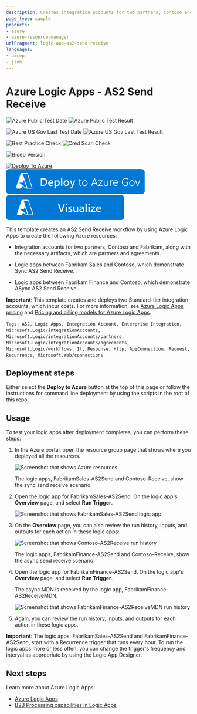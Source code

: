 ```yaml
---
description: Creates integration accounts for two partners, Contoso and Fabrikam, including the artifacts for partners and agreements. The template also creates logic apps between Fabrikam Sales and Contoso to demonstrate synchronous AS2 Send Receive. The template also creates logic apps between Fabrikam Finance and Contoso, which demonstrate asynchronous AS2 Send Receive.
page_type: sample
products:
- azure
- azure-resource-manager
urlFragment: logic-app-as2-send-receive
languages:
- bicep
- json
---
```

# Azure Logic Apps - AS2 Send Receive

![Azure Public Test Date](https://azurequickstartsservice.blob.core.windows.net/badges/quickstarts/microsoft.logic/logic-app-as2-send-receive/PublicLastTestDate.svg)
![Azure Public Test Result](https://azurequickstartsservice.blob.core.windows.net/badges/quickstarts/microsoft.logic/logic-app-as2-send-receive/PublicDeployment.svg)

![Azure US Gov Last Test Date](https://azurequickstartsservice.blob.core.windows.net/badges/quickstarts/microsoft.logic/logic-app-as2-send-receive/FairfaxLastTestDate.svg)
![Azure US Gov Last Test Result](https://azurequickstartsservice.blob.core.windows.net/badges/quickstarts/microsoft.logic/logic-app-as2-send-receive/FairfaxDeployment.svg)

![Best Practice Check](https://azurequickstartsservice.blob.core.windows.net/badges/quickstarts/microsoft.logic/logic-app-as2-send-receive/BestPracticeResult.svg)
![Cred Scan Check](https://azurequickstartsservice.blob.core.windows.net/badges/quickstarts/microsoft.logic/logic-app-as2-send-receive/CredScanResult.svg)

![Bicep Version](https://azurequickstartsservice.blob.core.windows.net/badges/quickstarts/microsoft.logic/logic-app-as2-send-receive/BicepVersion.svg)

[![Deploy To Azure](https://raw.githubusercontent.com/cplemm/azure-quickstart-templates/master/1-CONTRIBUTION-GUIDE/images/deploytoazure.svg?sanitize=true)](https://portal.azure.com/#create/Microsoft.Template/uri/https%3A%2F%2Fraw.githubusercontent.com%2FAzure%2Fazure-quickstart-templates%2Fmaster%2Fquickstarts%2Fmicrosoft.logic%2Flogic-app-as2-send-receive%2Fazuredeploy.json)
[![Deploy To Azure US Gov](https://raw.githubusercontent.com/Azure/azure-quickstart-templates/master/1-CONTRIBUTION-GUIDE/images/deploytoazuregov.svg?sanitize=true)](https://portal.azure.us/#create/Microsoft.Template/uri/https%3A%2F%2Fraw.githubusercontent.com%2FAzure%2Fazure-quickstart-templates%2Fmaster%2Fquickstarts%2Fmicrosoft.logic%2Flogic-app-as2-send-receive%2Fazuredeploy.json)
[![Visualize](https://raw.githubusercontent.com/Azure/azure-quickstart-templates/master/1-CONTRIBUTION-GUIDE/images/visualizebutton.svg?sanitize=true)](http://armviz.io/#/?load=https%3A%2F%2Fraw.githubusercontent.com%2FAzure%2Fazure-quickstart-templates%2Fmaster%2Fquickstarts%2Fmicrosoft.logic%2Flogic-app-as2-send-receive%2Fazuredeploy.json)

This template creates an AS2 Send Receive workflow by using Azure Logic Apps to create the following Azure resources:

- Integration accounts for two partners, Contoso and Fabrikam, along with the necessary artifacts, which are partners and agreements.

- Logic apps between Fabrikam Sales and Contoso, which demonstrate Sync AS2 Send Receive.

- Logic apps between Fabrikam Finance and Contoso, which demonstrate ASync AS2 Send Receive.

**Important**: This template creates and deploys two Standard-tier integration accounts, which incur costs. For more information, see [Azure Logic Apps pricing](https://azure.microsoft.com/pricing/details/logic-apps/) and [Pricing and billing models for Azure Logic Apps](https://docs.microsoft.com/azure/logic-apps/logic-apps-pricing).

`Tags: AS2, Logic Apps, Integration Account, Enterprise Integration, Microsoft.Logic/integrationAccounts, Microsoft.Logic/integrationAccounts/partners, Microsoft.Logic/integrationAccounts/agreements, Microsoft.Logic/workflows, If, Response, Http, ApiConnection, Request, Recurrence, Microsoft.Web/connections`

## Deployment steps

Either select the **Deploy to Azure** button at the top of this page or follow the instructions for command line deployment by using the scripts in the root of this repo.

## Usage

To test your logic apps after deployment completes, you can perform these steps:

1. In the Azure portal, open the resource group page that shows where you deployed all the resources.

   ![Screenshot that shows Azure resources](images/azure-resources.png)

   The logic apps, FabrikamSales-AS2Send and Contoso-Receive, show the sync send receive scenario.

1. Open the logic app for FabrikamSales-AS2Send. On the logic app's **Overview** page, and select **Run Trigger**.

   ![Screenshot that shows FabrikamSales-AS2Send logic app](images/fabrikamsales-as2send.png)

1. On the **Overview** page, you can also review the run history, inputs, and outputs for each action in these logic apps:

   ![Screenshot that shows Contoso-AS2Receive run history](images/contoso-as2receive-runhistory.png)

   The logic apps, FabrikamFinance-AS2Send and Contoso-Receive, show the async send receive scenario.

1. Open the logic app for FabrikamFinance-AS2Send. On the logic app's **Overview** page, and select **Run Trigger**.

   The async MDN is received by the logic app, FabrikamFinance-AS2ReceiveMDN.

   ![Screenshot that shows FabrikamFinance-AS2ReceiveMDN run history](images/fabrikamfinance-as2receivemdn-runhistory.png)

1. Again, you can review the run history, inputs, and outputs for each action in these logic apps.

**Important**: The logic apps, FabrikamSales-AS2Send and FabrikamFinance-AS2Send, start with a Recurrence trigger that runs every hour. To run the logic apps more or less often, you can change the trigger's frequency and interval as appropriate by using the Logic App Designer.

## Next steps

Learn more about Azure Logic Apps:

* [Azure Logic Apps](https://docs.microsoft.com/azure/logic-apps/logic-apps-overview)
* [B2B Processing capabilities in Logic Apps](https://docs.microsoft.com/azure/logic-apps/logic-apps-enterprise-integration-overview)
